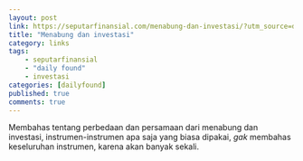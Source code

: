 ```yaml
---
layout: post
link: https://seputarfinansial.com/menabung-dan-investasi/?utm_source=dedenf
title: "Menabung dan investasi"
category: links
tags: 
    - seputarfinansial
    - "daily found"
    - investasi
categories: [dailyfound]
published: true
comments: true
---
```


Membahas tentang perbedaan dan persamaan dari menabung dan investasi, instrumen-instrumen apa saja yang biasa dipakai, _gak_ membahas keseluruhan instrumen, karena akan banyak sekali.